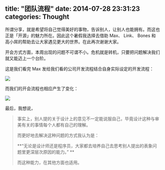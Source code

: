 title: "团队流程"
date: 2014-07-28 23:31:23
categories: Thought
---

所谓分享，就是希望将自己觉得美好的事物，告诉别人，让别人也能拥有。而这也正是「开源」的魅力所在。因此这个暑假我选择去借助 Max、 Link、 Bones 和高小屌的帮助去让大家遇见更大的世界。在此再次谢谢大家。
<!--more-->

开会方式方面，本周出现的问题不可谓不小。危机就是转机，只要把问题解决我们就又能迈上一个台阶。

这是我们看完 Max 发给我们看的公司开发流程结合自身实际设定的开发流程：

<img src="http://7xidng.com1.z0.glb.clouddn.com/开发流程.jpg" class="full-image" />

而我们的开会流程也相应产生了变化：

<img src="http://7xidng.com1.z0.glb.clouddn.com/开会流程.jpg" class="full-image" />

最后，我想说，

> 事实上，别人提的关于设计上的意见不一定能说服自己，毕竟设计这种与审美有关的事情每个人都有自己的理解。
> 
>
> 而更好地去解决这种问题的方式我认为是：
> 
>
> **“无论是设计师还是程序员，大家都去培养自己去思考别人提出的表象问题里更深层次原因的能力。” **
> 
>
> 而这种能力，在其他方面也适用。